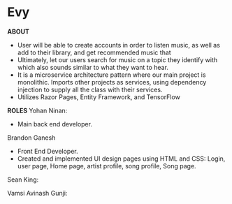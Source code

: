 # Evy

**ABOUT**
- User will be able to create accounts in order to listen music, as well as add to their library, and get recommended music that
- Ultimately, let our users search for music on a topic they identify with which also sounds similar to what they want to hear.
- It is a microservice architecture pattern where our main project is monolithic. Imports other projects as services, 
using dependency injection to supply all the class with their services.
- Utilizes Razor Pages, Entity Framework, and TensorFlow


**ROLES**
Yohan Ninan: 
- Main back end developer.

Brandon Ganesh
- Front End Developer.
- Created and implemented UI design pages using HTML and CSS: Login, user page, Home page, artist profile, song profile, Song page. 

Sean King: 

Vamsi Avinash Gunji:
